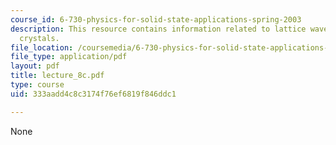 ```yaml
---
course_id: 6-730-physics-for-solid-state-applications-spring-2003
description: This resource contains information related to lattice waves in 1D monatomic
  crystals.
file_location: /coursemedia/6-730-physics-for-solid-state-applications-spring-2003/333aadd4c8c3174f76ef6819f846ddc1_lecture_8c.pdf
file_type: application/pdf
layout: pdf
title: lecture_8c.pdf
type: course
uid: 333aadd4c8c3174f76ef6819f846ddc1

---
```

None